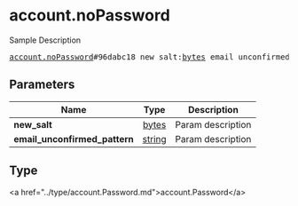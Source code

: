 # account.noPassword

Sample Description

<pre>
<a href="../constructor/account.noPassword.md">account.noPassword</a>#96dabc18 new_salt:<a href="../type/bytes.md">bytes</a> email_unconfirmed_pattern:<a href="../type/string.md">string</a> = <a href="../type/account.Password.md">account.Password</a>;
</pre>

## Parameters

| Name | Type | Description |
|------|:----:|-------------|
| **new_salt** | <a href="../type/bytes.md">bytes</a> | Param description |
| **email_unconfirmed_pattern** | <a href="../type/string.md">string</a> | Param description |

## Type

&lt;a href=&#34;../type/account.Password.md&#34;&gt;account.Password&lt;/a&gt;
